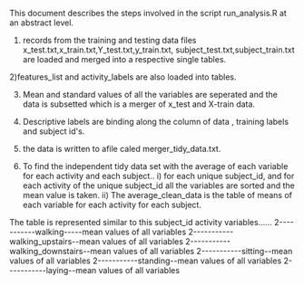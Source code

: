 This document describes the steps involved in the script run_analysis.R at an abstract level.

1) records from the training and testing data files x_test.txt,x_train.txt,Y_test.txt,y_train.txt, subject_test.txt,subject_train.txt are loaded and merged into a respective single tables.

2)features_list and activity_labels are also loaded into tables.

3) Mean and standard values of all the variables are seperated and the data is subsetted which is a merger of x_test and X-train data.

4) Descriptive labels are binding along the column of data , training labels and subject id's.

5) the data is written to afile caled merger_tidy_data.txt.

6) To find the independent tidy data set with the average of each variable for each activity and each subject..
  i) for each unique subject_id, and for each activity of the unique subject_id all the variables are sorted and the mean value is taken.
  ii) The average_clean_data is the table of means of each variable for each activity for each subject.


The table is represented similar to this
subject_id  activity variables......
2-----------walking-----mean values of all variables
2-----------walking_upstairs--mean values of all variables
2-----------walking_downstairs--mean values of all variables
2-----------sitting--mean values of all variables
2-----------standing--mean values of all variables
2-----------laying--mean values of all variables


